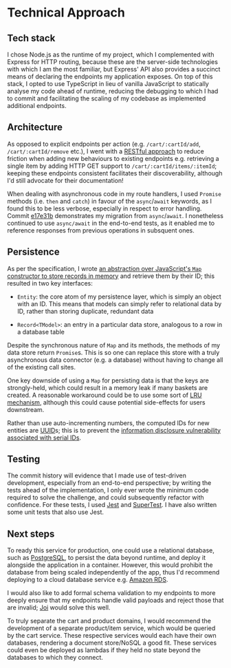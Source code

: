 # Technical Approach

## Tech stack

I chose Node.js as the runtime of my project, which I complemented with Express for HTTP routing, because these are the server-side technologies with which I am the most familiar, but Express' API also provides a succinct means of declaring the endpoints my application exposes. On top of this stack, I opted to use TypeScript in lieu of vanilla JavaScript to statically analyse my code ahead of runtime, reducing the debugging to which I had to commit and facilitating the scaling of my codebase as implemented additional endpoints.

## Architecture

As opposed to explicit endpoints per action (e.g. `/cart/:cartId/add`, `/cart/:cartId/remove` etc.), I went with a [RESTful approach](https://en.wikipedia.org/wiki/Representational_state_transfer) to reduce friction when adding new behaviours to existing endpoints e.g. retrieving a single item by adding HTTP GET support to `/cart/:cartId/items/:itemId`; keeping these endpoints consistent facilitates their discoverability, although I'd still advocate for their documentation!

When dealing with asynchronous code in my route handlers, I used `Promise` methods (i.e. `then` and `catch`) in favour of the `async`/`await` keywords, as I found this to be less verbose, especially in respect to error handling. Commit [e17e31b](https://github.com/jamesseanwright/peak-cart/commit/e17e31b9fc865ee282224e4768ceb27058994300) demonstrates my migration from `async`/`await`. I nonetheless continued to use `async/await` in the end-to-end tests, as it enabled me to reference responses from previous operations in subsquent ones.

## Persistence

As per the specification, I wrote [an abstraction over JavaScript's `Map` constructor to store records in memory](/jamesseanwright/peak-cart/blob/master/src/data/dataStore.ts) and retrieve them by their ID; this resulted in two key interfaces:

* `Entity`: the core atom of my persistence layer, which is simply an object with an ID. This means that models can simply refer to relational data by ID, rather than storing duplicate, redundant data

* `Record<TModel>`: an entry in a particular data store, analogous to a row in a database table

Despite the synchronous nature of `Map` and its methods, the methods of my data store return `Promise`s. This is so one can replace this store with a truly asynchronous data connector (e.g. a database) without having to change all of the existing call sites.

One key downside of using a `Map` for persisting data is that the keys are strongly-held, which could result in a memory leak if many baskets are created. A reasonable workaround could be to use some sort of [LRU mechanism](https://en.wikipedia.org/wiki/Cache_replacement_policies#Least_recently_used_(LRU)), although this could cause potential side-effects for users downstream.

Rather than use auto-incrementing numbers, the computed IDs for new entities are [UUID](https://en.wikipedia.org/wiki/Universally_unique_identifier)s; this is to prevent the [information disclosure vulnerability associated with serial IDs](https://www.clever-cloud.com/blog/engineering/2015/05/20/why-auto-increment-is-a-terrible-idea/).

## Testing

The commit history will evidence that I made use of test-driven development, especially from an end-to-end perspective; by writing the tests ahead of the implementation, I only ever wrote the minimum code required to solve the challenge, and could subsequently refactor with confidence. For these tests, I used [Jest](https://jestjs.io/) and [SuperTest](https://github.com/visionmedia/supertest). I have also written some unit tests that also use Jest.

## Next steps

To ready this service for production, one could use a relational database, such as [PostgreSQL](https://en.wikipedia.org/wiki/PostgreSQL), to persist the data beyond runtime, and deploy it alongside the application in a container. However, this would prohibit the database from being scaled independently of the app, thus I'd recommend deploying to a cloud database service e.g. [Amazon RDS](https://aws.amazon.com/rds/postgresql/).

I would also like to add formal schema validation to my endpoints to more deeply ensure that my endpoints handle valid payloads and reject those that are invalid; [Joi](https://github.com/hapijs/joi) would solve this well.

To truly separate the cart and product domains, I would recommend the development of a separate product/item service, which would be queried by the cart service. These respective services would each have their own databases, rendering a document store/NoSQL a good fit. These services could even be deployed as lambdas if they held no state beyond the databases to which they connect.
